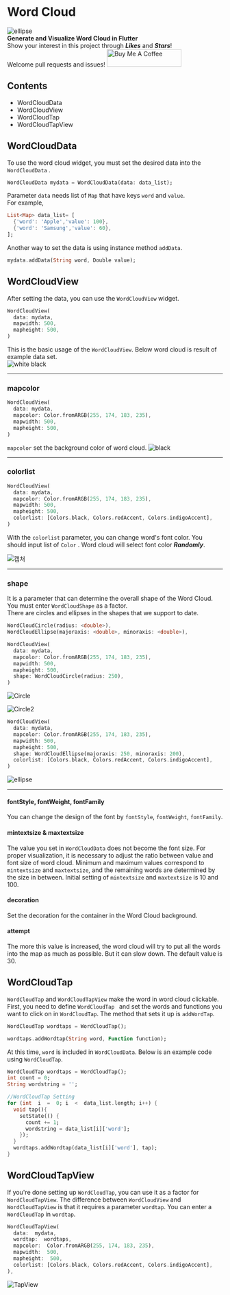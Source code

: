 # Word Cloud
![ellipse](https://drive.google.com/uc?export=view&id=1EU-mM0aG86_NO7G4seoeARUReDBw4vHQ)  
**Generate and Visualize Word Cloud in Flutter**  
Show your interest in this project through ***Likes*** and ***Stars***!  
Welcome pull requests and issues!
<a href="https://www.buymeacoffee.com/rglie" target="_blank"><img src="https://cdn.buymeacoffee.com/buttons/default-orange.png" alt="Buy Me A Coffee" height="41" width="174"></a>  

## Contents
+ WordCloudData
+ WordCloudView
+ WordCloudTap
+ WordCloudTapView

## WordCloudData
To use the word cloud widget, you must set the desired data into the `WordCloudData` .  
```dart
WordCloudData mydata = WordCloudData(data: data_list);
```
Parameter `data` needs list of `Map` that have keys `word` and `value`.  
For example,
```dart
List<Map> data_list= [
  {'word': 'Apple','value': 100},
  {'word': 'Samsung','value': 60},
];
```
Another way to set the data is using instance method `addData`.  
```dart
mydata.addData(String word, Double value);
```

## WordCloudView
After setting the data, you can use the `WordCloudView` widget.
```dart
WordCloudView(
  data: mydata,
  mapwidth: 500,
  mapheight: 500,
)
```
This is the basic usage of the `WordCloudView`.  Below word cloud is result of example data set.    
![white black](https://drive.google.com/uc?export=view&id=1xc0z_mBl0YF94ECMhIkFX7UkJd1PETbW)


---
### mapcolor
```dart
WordCloudView(
  data: mydata,
  mapcolor: Color.fromARGB(255, 174, 183, 235),
  mapwidth: 500,
  mapheight: 500,
)
```
`mapcolor` set the background color of word cloud.
![black](https://drive.google.com/uc?export=view&id=1XOT6A5_G5Y5V9gkOWwYXDPGdYlXmFSbC)

  
---
### colorlist
```dart
WordCloudView(
  data: mydata,
  mapcolor: Color.fromARGB(255, 174, 183, 235),
  mapwidth: 500,
  mapheight: 500,
  colorlist: [Colors.black, Colors.redAccent, Colors.indigoAccent],
)
```
With the `colorlist` parameter, you can change word's font color. You should input list of `Color` . Word cloud will select font color ***Randomly***.  

![캡처](https://drive.google.com/uc?export=view&id=1Br7XiPwr4KRNglr61NmzSW396AGHZ4JR)

---
### shape
It is a parameter that can determine the overall shape of the Word Cloud. You must enter `WordCloudShape` as a factor.  
There are circles and ellipses in the shapes that we support to date.
```dart
WordCloudCircle(radius: <double>),
WordCloudEllipse(majoraxis: <double>, minoraxis: <double>),
```
```dart
WordCloudView(
  data: mydata,
  mapcolor: Color.fromARGB(255, 174, 183, 235),
  mapwidth: 500,
  mapheight: 500,
  shape: WordCloudCircle(radius: 250),
)
```
![Circle](https://drive.google.com/uc?export=view&id=1ICqX_vAUDoDHAHequQFHIykjT3l7UdmE)

![Circle2](https://drive.google.com/uc?export=view&id=1iS8Gm72IBvDbmEzIByHcdE5MPtFUV9j0)
```dart
WordCloudView(
  data: mydata,
  mapcolor: Color.fromARGB(255, 174, 183, 235),
  mapwidth: 500,
  mapheight: 500,
  shape: WordCloudEllipse(majoraxis: 250, minoraxis: 200),
  colorlist: [Colors.black, Colors.redAccent, Colors.indigoAccent],
)
```
![ellipse](https://drive.google.com/uc?export=view&id=1EU-mM0aG86_NO7G4seoeARUReDBw4vHQ)


---
#### fontStyle, fontWeight, fontFamily
You can change the design of the font by `fontStyle`, `fontWeight`, `fontFamily`.

#### mintextsize & maxtextsize
The value you set in `WordCloudData` does not become the font size. For proper visualization, it is necessary to adjust the ratio between value and font size of word cloud. Minimum and maximum values correspond to `mintextsize` and `maxtextsize`, and the remaining words are determined by the size in between. Initial setting of `mintextsize` and `maxtextsize` is 10 and 100.

#### decoration
Set the decoration for the container in the Word Cloud background.

#### attempt
The more this value is increased, the word cloud will try to put all the words into the map as much as possible. But it can slow down. The default value is 30.


## WordCloudTap
`WordCloudTap` and `WordCloudTapView` make the word in word cloud clickable. First, you need to define `WordCloudTap ` and set the words and functions you want to click on in `WordCloudTap`. The method that sets it up is `addWordTap`.
```dart
WordCloudTap wordtaps = WordCloudTap();

wordtaps.addWordtap(String word, Function function);
```
At this time, `word` is included in `WordCloudData`. Below is an example code using `WordCloudTap`.
```dart
WordCloudTap wordtaps = WordCloudTap();
int count = 0;
String wordstring = '';

//WordCloudTap Setting
for (int  i  =  0; i  <  data_list.length; i++) {
  void tap(){
    setState(() {
      count += 1;
      wordstring = data_list[i]['word'];
    });
  }
  wordtaps.addWordtap(data_list[i]['word'], tap);
}
```

## WordCloudTapView
If you're done setting up `WordCloudTap`, you can use it as a factor for `WordCloudTapView`.  The difference between `WordCloudView` and `WordCloudTapView` is that it requires a parameter `wordtap`. You can enter a `WordCloudTap` in `wordtap`.
```dart
WordCloudTapView(
  data:  mydata,
  wordtap:  wordtaps,
  mapcolor:  Color.fromARGB(255, 174, 183, 235),
  mapwidth:  500,
  mapheight:  500,
  colorlist: [Colors.black, Colors.redAccent, Colors.indigoAccent],
),
```
![TapView](https://drive.google.com/uc?export=view&id=1vmRJlSvcu4BxDAUzdaw3CnLlImxU5Auf)
